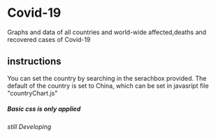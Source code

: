 # Covid-19
Graphs and data of all countries and world-wide affected,deaths and recovered cases of Covid-19

## instructions 
You can set the country by searching in the serachbox provided.
The default of the country is set to China, which can be set in javasript file "countryChart.js"

##### Basic css is only applied
###### still Developing